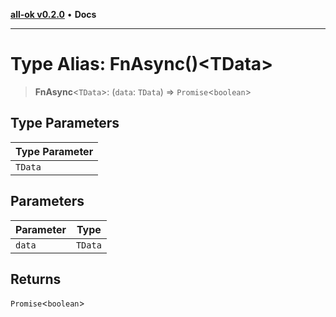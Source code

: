 [**all-ok v0.2.0**](../../README.md) • **Docs**

***

# Type Alias: FnAsync()\<TData\>

> **FnAsync**\<`TData`\>: (`data`: `TData`) => `Promise`\<`boolean`\>

## Type Parameters

| Type Parameter |
| ------ |
| `TData` |

## Parameters

| Parameter | Type |
| ------ | ------ |
| `data` | `TData` |

## Returns

`Promise`\<`boolean`\>
